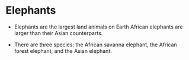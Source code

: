 # Elephants

- Elephants are the largest land animals on Earth
  African elephants are larger than their Asian counterparts.

- There are three species: the African savanna elephant, 
  the African forest elephant, and the Asian elephant.